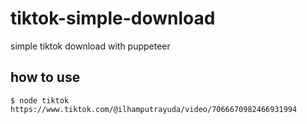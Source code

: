# tiktok-simple-download
simple tiktok download with puppeteer

## how to use

```
$ node tiktok https://www.tiktok.com/@ilhamputrayuda/video/7066670982466931994

